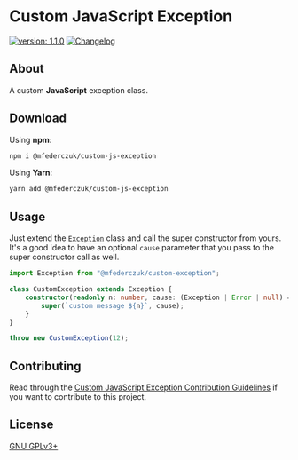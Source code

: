 # Custom JavaScript Exception #

[version_shield]: https://img.shields.io/badge/version-1.1.0-blue.svg
[latest_release]: https://github.com/mfederczuk/custom-js-exception/releases/latest "Latest Release"
[![version: 1.1.0][version_shield]][latest_release]
[![Changelog](https://img.shields.io/badge/-Changelog-blue)](./CHANGELOG.md "Changelog")

## About ##

A custom **JavaScript** exception class.

## Download ##

Using **npm**:

```sh
npm i @mfederczuk/custom-js-exception
```

Using **Yarn**:

```sh
yarn add @mfederczuk/custom-js-exception
```

## Usage ##

Just extend the [`Exception`](src/index.ts#L22) class and call the super
 constructor from yours.  
It's a good idea to have an optional `cause` parameter that you pass to the
 super constructor call as well.

```ts
import Exception from "@mfederczuk/custom-exception";

class CustomException extends Exception {
	constructor(readonly n: number, cause: (Exception | Error | null) = null) {
		super(`custom message ${n}`, cause);
	}
}

throw new CustomException(12);
```

## Contributing ##

Read through the [Custom JavaScript Exception Contribution Guidelines](./CONTRIBUTING.md)
 if you want to contribute to this project.

## License ##

[GNU GPLv3+](./LICENSE)
